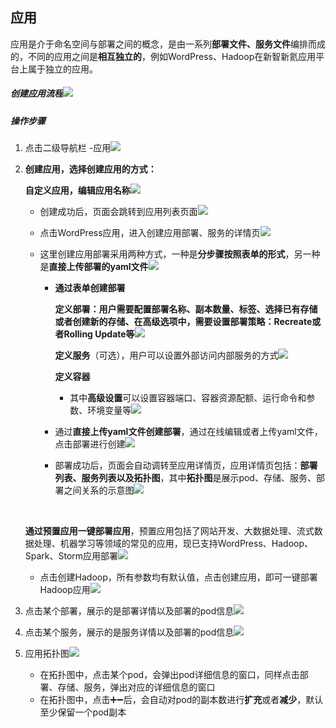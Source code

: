 ## 应用

应用是介于命名空间与部署之间的概念，是由一系列**部署文件、服务文件**编排而成的，不同的应用之间是**相互独立的**，例如WordPress、Hadoop在新智新氦应用平台上属于独立的应用。

##### 创建应用流程![](img/2-2-1.png)

##### 操作步骤

1. 点击二级导航栏 -应用![](img/2-2-2.png)

2. **创建应用，选择创建应用的方式：**

   **自定义应用，编辑应用名称**![](img/2-2-3.png)

   - 创建成功后，页面会跳转到应用列表页面![](img/2-2-4.png)

   - 点击WordPress应用，进入创建应用部署、服务的详情页![](img/2-2-5.png)

   - 这里创建应用部署采用两种方式，一种是**分步骤按照表单的形式**，另一种是**直接上传部署的yaml文件**![](img/2-2-6.png)

     - **通过表单创建部署**

       **定义部署：用户需要配置部署名称、副本数量、标签、选择已有存储或者创建新的存储、在高级选项中，需要设置部署策略：Recreate或者Rolling Update等**![](img/2-2-7.png)

       **定义服务**（可选），用户可以设置外部访问内部服务的方式![](img/2-2-8.png)

       **定义容器**

       - 其中**高级设置**可以设置容器端口、容器资源配额、运行命令和参数、环境变量等![](img/2-2-10.png)

     - 通过**直接上传yaml文件创建部署**，通过在线编辑或者上传yaml文件，点击部署进行创建![](img/2-2-12.png)

     - 部署成功后，页面会自动调转至应用详情页，应用详情页包括：**部署列表、服务列表以及拓扑图**，其中**拓扑图**是展示pod、存储、服务、部署之间关系的示意图![](img/2-2-13.png)

   ​

   **通过预置应用一键部署应用**，预置应用包括了网站开发、大数据处理、流式数据处理、机器学习等领域的常见的应用，现已支持WordPress、Hadoop、Spark、Storm应用部署![](img/2-2-14.png)

   - 点击创建Hadoop，所有参数均有默认值，点击创建应用，即可一键部署Hadoop应用![](img/2-2-15.png)

3. 点击某个部署，展示的是部署详情以及部署的pod信息![](img/2-2-16.png)

4. 点击某个服务，展示的是服务详情以及部署的pod信息![](img/2-2-17.png)

5. 应用拓扑图![](img/2-2-18.png)

   - 在拓扑图中，点击某个pod，会弹出pod详细信息的窗口，同样点击部署、存储、服务，弹出对应的详细信息的窗口
   - 在拓扑图中，点击➕➖后，会自动对pod的副本数进行**扩充**或者**减少**，默认至少保留一个pod副本